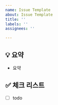 ```yaml
---
name: Issue Template
about: Issue Template
title: ''
labels: ''
assignees: ''

---
```


## 💡 요약
- 요약

## ✅ 체크 리스트
- [ ] todo
